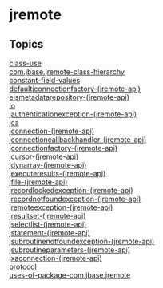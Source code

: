 # jremote

<PageHeader />

## Topics

[class-use](./class-use)  
[com.jbase.jremote-class-hierarchy](./com.jbase.jremote-class-hierarchy)  
[constant-field-values](./constant-field-values)  
[defaultjconnectionfactory-(jremote-api)](./defaultjconnectionfactory-(jremote-api))  
[eismetadatarepository-(jremote-api)](./eismetadatarepository-(jremote-api))  
[io](./io)  
[jauthenticationexception-(jremote-api)](./jauthenticationexception-(jremote-api))  
[jca](./jca)  
[jconnection-(jremote-api)](./jconnection-(jremote-api))  
[jconnectioncallbackhandler-(jremote-api)](./jconnectioncallbackhandler-(jremote-api))  
[jconnectionfactory-(jremote-api)](./jconnectionfactory-(jremote-api))  
[jcursor-(jremote-api)](./jcursor-(jremote-api))  
[jdynarray-(jremote-api)](./jdynarray-(jremote-api))  
[jexecuteresults-(jremote-api)](./jexecuteresults-(jremote-api))  
[jfile-(jremote-api)](./jfile-(jremote-api))  
[jrecordlockedexception-(jremote-api)](./jrecordlockedexception-(jremote-api))  
[jrecordnotfoundexception-(jremote-api)](./jrecordnotfoundexception-(jremote-api))  
[jremoteexception-(jremote-api)](./jremoteexception-(jremote-api))  
[jresultset-(jremote-api)](./jresultset-(jremote-api))  
[jselectlist-(jremote-api)](./jselectlist-(jremote-api))  
[jstatement-(jremote-api)](./jstatement-(jremote-api))  
[jsubroutinenotfoundexception-(jremote-api)](./jsubroutinenotfoundexception-(jremote-api))  
[jsubroutineparameters-(jremote-api)](./jsubroutineparameters-(jremote-api))  
[jxaconnection-(jremote-api)](./jxaconnection-(jremote-api))  
[protocol](./protocol)  
[uses-of-package-com.jbase.jremote](./uses-of-package-com.jbase.jremote)  


  
<PageFooter />
